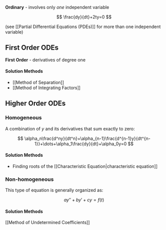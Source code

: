 **Ordinary** - involves only *one* independent variable

$$
\frac{dy}{dt}+2ty=0
$$

(see [[Partial Differential Equations (PDEs)]] for more than one independent variable)

## First Order ODEs

**First Order** - derivatives of degree one

#### Solution Methods
- [[Method of Separation]]
- [[Method of Integrating Factors]]

## Higher Order ODEs

### Homogeneous

A combination of $y$ and its derivatives that sum exactly to zero:

$$
\alpha_n\frac{d^ny}{dt^n}+\alpha_{n-1}\frac{d^{n-1}y}{dt^{n-1}}+\dots+\alpha_1\frac{dy}{dt}+\alpha_0y=0
$$

#### Solution Methods
- Finding roots of the [[Characteristic Equation|characteristic equation]]

### Non-homogeneous

This type of equation is generally organized as:

$$
ay''+by'+cy=f(t)
$$
#### Solution Methods
[[Method of Undetermined Coefficients]]

